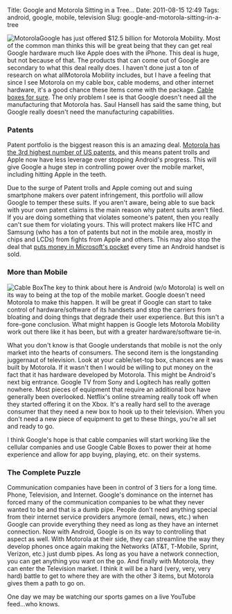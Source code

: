 Title: Google and Motorola Sitting in a Tree...
Date: 2011-08-15 12:49
Tags: android, google, mobile, television
Slug: google-and-motorola-sitting-in-a-tree

![Motorola](http://blog.traeblain.com/wp-content/uploads/motorola-logo-big-250x250.jpg "Motorola alignright")Google has just offered $12.5 billion for Motorola Mobility. Most of the common man thinks this will be great being that they can get real Google hardware much like Apple does with the iPhone. This deal is huge, but not because of that. The products that can come out of Google are secondary to what this deal really does. I haven't done just a ton of research on what allMotorola Mobility includes, but I have a feeling that since I see Motorola on my cable box, cable modems, and other internet hardware, it's a good chance these items come with the package. [Cable boxes for sure](http://saulhansell.blogspot.com/2011/08/six-thoughts-on-goog-moto.html). The only problem I see is that Google doesn't need all the manufacturing that Motorola has. Saul Hansell has said the same thing, but Google really doesn't need the manufacturing capabilities.

### Patents

Patent portfolio is the biggest reason this is an amazing deal. [Motorola has the 3rd highest number of US patents](http://www.businessweek.com/interactive_reports/most_innovative.html), and this means patent trolls and Apple now have less leverage over stopping Android's progress. This will give Google a huge step in controlling power over the mobile market, including hitting Apple in the teeth.

Due to the surge of Patent trolls and Apple coming out and suing smartphone makers over patent infringement, this portfolio will allow Google to temper these suits. If you aren't aware, being able to sue back with your own patent claims is the main reason why patent suits aren't filed. If you are doing something that violates someone's patent, then you really can't sue them for violating yours. This will protect makers like HTC and Samsung (who has a ton of patents but not in the mobile area, mostly in chips and LCDs) from fights from Apple and others. This may also stop the deal that [puts money in Microsoft's pocket](http://mashable.com/2011/07/06/microsoft-samsung-android-fee/) every time an Android handset is sold.

### More than Mobile

![Cable Box](http://sites.google.com/site/columbiaisa/motorola_cable_box.jpg)The key to think about here is Android (w/o Motorola) is well on its way to being at the top of the mobile market. Google doesn't need Motorola to make this happen. It will be great if Google can start to take control of hardware/software of its handsets and stop the carriers from bloating and doing things that degrade their user experience. But this isn't a fore-gone conclusion. What might happen is Google lets Motorola Mobility work out there like it has been, but with a greater hardware/software tie-in.

What you don't know is that Google understands that mobile is not the only market into the hearts of consumers. The second item is the longstanding juggernaut of television. Look at your cable/set-top box, chances are it was built by Motorola. If it wasn't then I would be willing to put money on the fact that it has hardware developed by Motorola. This might be Android's next big entrance. Google TV from Sony and Logitech has really gotten nowhere. Most pieces of equipment that require an additional box have generally been overlooked. Netflix's online streaming really took off when they started offering it on the Xbox. It's a really hard sell to the average consumer that they need a new box to hook up to their television. When you don't need a new piece of equipment to get to these things, you're all set and ready to go.

I think Google's hope is that cable companies will start working like the cellular companies and use Google Cable Boxes to power their at home experience and allow for app buying, playing, etc. on their systems.

### The Complete Puzzle

Communication companies have been in control of 3 tiers for a long time. Phone, Television, and Internet. Google's dominance on the internet has forced many of the communication companies to be what they never wanted to be and that is a dumb pipe. People don't need anything special from their internet service providers anymore (email, news, etc.) when Google can provide everything they need as long as they have an internet connection. Now with Android, Google is on its way to controlling that aspect as well. With Motorola at their side, they can streamline the way they develop phones once again making the Networks (AT&T, T-Mobile, Sprint, Verizon, etc.) just dumb pipes. As long as you have a network connection, you can get anything you want on the go. And finally with Motorola, they can enter the Television market. I think it will be a hard (very, very, very hard) battle to get to where they are with the other 3 items, but Motorola gives them a path to go on.

One day we may be watching our sports games on a live YouTube feed...who knows.